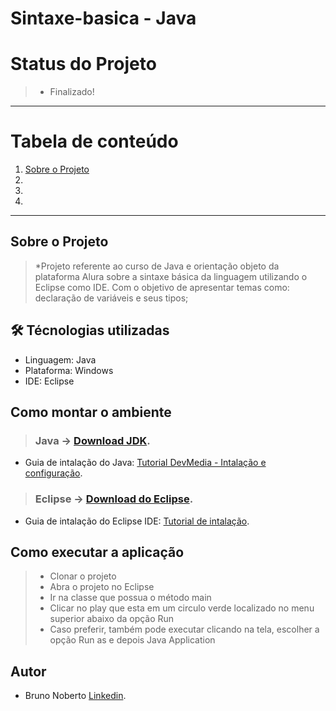 # Sintaxe-basica - Java

# Status do Projeto
> - Finalizado! 

*******
# Tabela de conteúdo
1. [Sobre o Projeto](#sobre)
2. [](#)
3. [](#)
4. []()
*******

<div id='sobre'/>

## Sobre o Projeto
>*Projeto referente ao curso de Java e orientação objeto da plataforma Alura sobre a sintaxe básica da linguagem utilizando o Eclipse como IDE.
Com o objetivo de apresentar temas como: declaração de variáveis e seus tipos;

<div id='whatismarkdown'/>

## 🛠 Técnologias utilizadas
- Linguagem: Java
- Plataforma: Windows
- IDE: Eclipse

## Como montar o ambiente

> ### Java -> [Download JDK](https://www.oracle.com/java/technologies/javase-downloads.html).
- Guia de intalação do Java: [Tutorial DevMedia - Intalação e configuração](https://www.devmedia.com.br/instalacao-e-configuracao-do-pacote-java-jdk/23749).

> ### Eclipse -> [Download do Eclipse](https://www.eclipse.org/).
- Guia de intalação do Eclipse IDE: [Tutorial de intalação](https://medium.com/danielpadua/java-spring-boot-eclipse-7a1c4c364839).

## Como executar a aplicação
> - Clonar o projeto
> - Abra o projeto no Eclipse
> - Ir na classe que possua o método main
> - Clicar no play que esta em um circulo verde localizado no menu superior abaixo da opção Run 
> - Caso preferir, também pode executar clicando na tela, escolher a opção Run as e depois Java Application


## Autor
- Bruno Noberto [Linkedin](https://www.linkedin.com/in/bruno-noberto/).
